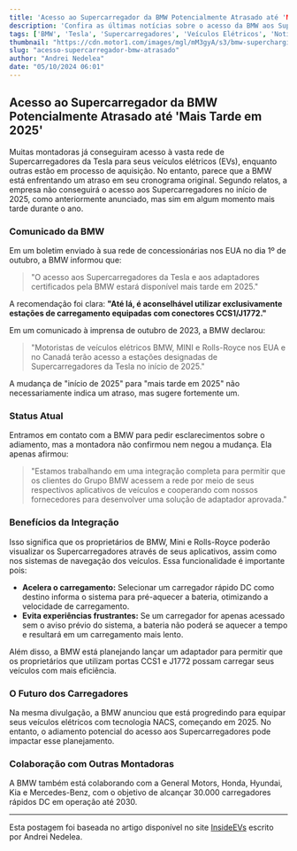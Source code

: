 ```yaml
---
title: 'Acesso ao Supercarregador da BMW Potencialmente Atrasado até 'Mais Tarde em 2025''
description: 'Confira as últimas notícias sobre o acesso da BMW aos Supercarregadores da Tesla e como isso impacta os proprietários de veículos elétricos.'
tags: ['BMW', 'Tesla', 'Supercarregadores', 'Veículos Elétricos', 'Notícias']
thumbnail: "https://cdn.motor1.com/images/mgl/mM3gyA/s3/bmw-supercharging.jpg"
slug: "acesso-supercarregador-bmw-atrasado"
author: "Andrei Nedelea"
date: "05/10/2024 06:01"
---
```


## Acesso ao Supercarregador da BMW Potencialmente Atrasado até 'Mais Tarde em 2025'

Muitas montadoras já conseguiram acesso à vasta rede de Supercarregadores da Tesla para seus veículos elétricos (EVs), enquanto outras estão em processo de aquisição. No entanto, parece que a BMW está enfrentando um atraso em seu cronograma original. Segundo relatos, a empresa não conseguirá o acesso aos Supercarregadores no início de 2025, como anteriormente anunciado, mas sim em algum momento mais tarde durante o ano.

### Comunicado da BMW

Em um boletim enviado à sua rede de concessionárias nos EUA no dia 1º de outubro, a BMW informou que:

> "O acesso aos Supercarregadores da Tesla e aos adaptadores certificados pela BMW estará disponível mais tarde em 2025."

A recomendação foi clara: **"Até lá, é aconselhável utilizar exclusivamente estações de carregamento equipadas com conectores CCS1/J1772."**

Em um comunicado à imprensa de outubro de 2023, a BMW declarou:

> "Motoristas de veículos elétricos BMW, MINI e Rolls-Royce nos EUA e no Canadá terão acesso a estações designadas de Supercarregadores da Tesla no início de 2025."

A mudança de "início de 2025" para "mais tarde em 2025" não necessariamente indica um atraso, mas sugere fortemente um.

### Status Atual

Entramos em contato com a BMW para pedir esclarecimentos sobre o adiamento, mas a montadora não confirmou nem negou a mudança. Ela apenas afirmou:

> "Estamos trabalhando em uma integração completa para permitir que os clientes do Grupo BMW acessem a rede por meio de seus respectivos aplicativos de veículos e cooperando com nossos fornecedores para desenvolver uma solução de adaptador aprovada."

### Benefícios da Integração

Isso significa que os proprietários de BMW, Mini e Rolls-Royce poderão visualizar os Supercarregadores através de seus aplicativos, assim como nos sistemas de navegação dos veículos. Essa funcionalidade é importante pois:

- **Acelera o carregamento:** Selecionar um carregador rápido DC como destino informa o sistema para pré-aquecer a bateria, otimizando a velocidade de carregamento.
- **Evita experiências frustrantes:** Se um carregador for apenas acessado sem o aviso prévio do sistema, a bateria não poderá se aquecer a tempo e resultará em um carregamento mais lento.

Além disso, a BMW está planejando lançar um adaptador para permitir que os proprietários que utilizam portas CCS1 e J1772 possam carregar seus veículos com mais eficiência.

### O Futuro dos Carregadores

Na mesma divulgação, a BMW anunciou que está progredindo para equipar seus veículos elétricos com tecnologia NACS, começando em 2025. No entanto, o adiamento potencial do acesso aos Supercarregadores pode impactar esse planejamento.

### Colaboração com Outras Montadoras

A BMW também está colaborando com a General Motors, Honda, Hyundai, Kia e Mercedes-Benz, com o objetivo de alcançar 30.000 carregadores rápidos DC em operação até 2030.

---
Esta postagem foi baseada no artigo disponível no site [InsideEVs](https://insideevs.com/news/736217/bmw-supercharger-acces-potentially-delayed/) escrito por Andrei Nedelea.